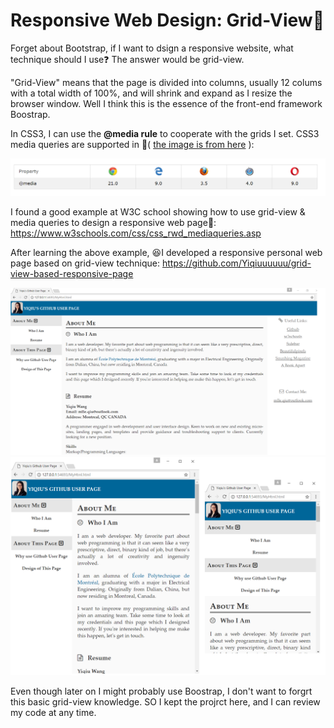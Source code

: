 # Responsive Web Design: Grid-View:hibiscus:

Forget about Bootstrap, if I want to dsign a responsive website, what technique should I use:question: The answer would be grid-view.

"Grid-View" means that the page is divided into columns, usually 12 colums with a total width of 100%, and will shrink and expand as I resize the browser window. Well I think this is the essence of the front-end framework Boostrap.

In CSS3, I can use the **@media rule** to cooperate with the grids I set.
CSS3 media queries are supported in :eyes:( [the image is from here](https://www.w3schools.com/css/css3_mediaqueries.asp) ):

![Image of the browser versions supporting @media rule](pics/browsersSupportMediaRule.png)

I found a good example at W3C school showing how to use grid-view & media queries to design a responsive web page:eyes:: https://www.w3schools.com/css/css_rwd_mediaqueries.asp

After learning the above example, :laughing:I developed a responsive personal web page based on grid-view technique: https://github.com/Yiqiuuuuuu/grid-view-based-responsive-page

![desktopView](pics/desktopView.png) ![tablet-phoneView](pics/tablet-phoneView.png)

Even though later on I might probably use Boostrap, I don't want to forgrt this basic grid-view knowledge. SO I kept the projrct here, and I can review my code at any time.
